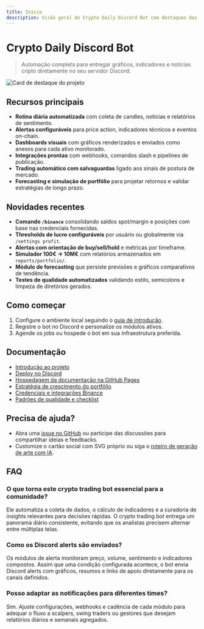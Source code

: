 ```yaml
---
title: Início
description: Visão geral do Crypto Daily Discord Bot com destaques das funcionalidades e links úteis.
---
```


# Crypto Daily Discord Bot

> Automação completa para entregar gráficos, indicadores e notícias cripto diretamente no seu servidor Discord.

![Card de destaque do projeto](/social-card.svg)

## Recursos principais

- **Rotina diária automatizada** com coleta de candles, notícias e relatórios de sentimento.
- **Alertas configuráveis** para price action, indicadores técnicos e eventos on-chain.
- **Dashboards visuais** com gráficos renderizados e enviados como anexos para cada ativo monitorado.
- **Integrações prontas** com webhooks, comandos slash e pipelines de publicação.
- **Trading automático com salvaguardas** ligado aos sinais de postura de mercado.
- **Forecasting e simulação de portfólio** para projetar retornos e validar estratégias de longo prazo.

## Novidades recentes

- **Comando `/binance`** consolidando saldos spot/margin e posições com base nas credenciais fornecidas.
- **Thresholds de lucro configuráveis** por usuário ou globalmente via `/settings profit`.
- **Alertas com orientação de buy/sell/hold** e métricas por timeframe.
- **Simulador 100€ → 10M€** com relatórios armazenados em `reports/portfolio/`.
- **Módulo de forecasting** que persiste previsões e gráficos comparativos de tendência.
- **Testes de qualidade automatizados** validando estilo, semicolons e limpeza de diretórios gerados.

## Como começar

1. Configure o ambiente local seguindo o [guia de introdução](./guide/introducao.md).
2. Registre o bot no Discord e personalize os módulos ativos.
3. Agende os jobs ou hospede o bot em sua infraestrutura preferida.

## Documentação

- [Introdução ao projeto](./guide/introducao.md)
- [Deploy no Discord](./guide/deploy-discord.md)
- [Hospedagem da documentação na GitHub Pages](./guide/github-pages.md)
- [Estratégia de crescimento do portfólio](./guide/portfolio-growth.md)
- [Credenciais e integrações Binance](./guide/binance-credenciais.md)
- [Padrões de qualidade e checklist](./guide/qualidade.md)


## Precisa de ajuda?

- Abra uma [issue no GitHub](https://github.com/OWNER/crypto-daily-discord-bot/issues) ou participe das discussões para compartilhar ideias e feedbacks.
- Customize o cartão social com SVG próprio ou siga o [roteiro de geração de arte com IA](./guide/identidade-visual.md).

## FAQ

### O que torna este crypto trading bot essencial para a comunidade?

Ele automatiza a coleta de dados, o cálculo de indicadores e a curadoria de insights relevantes para decisões rápidas. O crypto trading bot entrega um panorama diário consistente, evitando que os analistas precisem alternar entre múltiplas telas.

### Como os Discord alerts são enviados?

Os módulos de alerta monitoram preço, volume, sentimento e indicadores compostos. Assim que uma condição configurada acontece, o bot envia Discord alerts com gráficos, resumos e links de apoio diretamente para os canais definidos.

### Posso adaptar as notificações para diferentes times?

Sim. Ajuste configurações, webhooks e cadência de cada módulo para adequar o fluxo a scalpers, swing traders ou gestores que desejam relatórios diários e semanais agregados.
